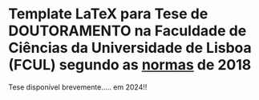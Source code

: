 # Template LaTeX para Tese de DOUTORAMENTO na Faculdade de Ciências da Universidade de Lisboa (FCUL) segundo as [normas](https://github.com/claudiofgcardoso/FCUL_PhD_thesis_template/blob/update-to-PhD/Regulamento_PhD_d_3098_2018.pdf) de 2018

Tese disponível brevemente..... em 2024!! 




